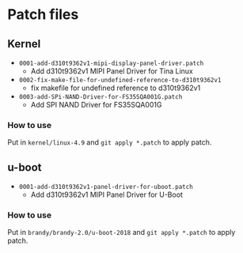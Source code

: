 # Patch files

## Kernel

- `0001-add-d310t9362v1-mipi-display-panel-driver.patch`
  - Add d310t9362v1 MIPI Panel Driver for Tina Linux
- `0002-fix-make-file-for-undefined-reference-to-d310t9362v1`
  - fix makefile for undefined reference to d310t9362v1
- `0003-add-SPi-NAND-Driver-for-FS35SQA001G.patch`
  - Add SPI NAND Driver for FS35SQA001G

### How to use

Put in `kernel/linux-4.9` and `git apply *.patch` to apply patch.


## u-boot

- `0001-add-d310t9362v1-panel-driver-for-uboot.patch`
  - Add d310t9362v1 MIPI Panel Driver for U-Boot

### How to use

Put in `brandy/brandy-2.0/u-boot-2018` and `git apply *.patch` to apply patch.
